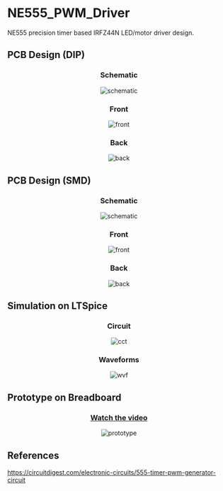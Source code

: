 # NE555_PWM_Driver
NE555 precision timer based IRFZ44N LED/motor driver design.
 
## PCB Design (DIP)

<div align="center">
 
### Schematic
 
![schematic](./sch.png)
 
 
### Front
 
![front](./top.png)
 

### Back
 
![back](./bottom.png)
 
 </div>

## PCB Design (SMD)

<div align="center">
 
### Schematic
 
![schematic](./NE555_PWM_Driver_smd/sch.png)
 
 
### Front
 
![front](./NE555_PWM_Driver_smd/top.png)
 

### Back
 
![back](./NE555_PWM_Driver_smd/bottom.png)
 
 </div>

## Simulation on LTSpice
  
 <div align="center">
 
### Circuit
 
![cct](./SPICE/sim_sch.png)
 

### Waveforms
 
![wvf](./SPICE/sim_wvf.png)
 
 </div>
 
 ## Prototype on Breadboard
  
 <div align="center">
 
 ### [Watch the video](https://youtu.be/RiIcqe25NVU)
 
![prototype](./prototype.jpg)
 
 </div>

 ## References
https://circuitdigest.com/electronic-circuits/555-timer-pwm-generator-circuit
